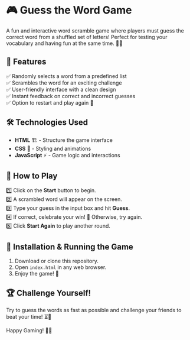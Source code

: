 # 🎮 Guess the Word Game

A fun and interactive word scramble game where players must guess the correct word from a shuffled set of letters! Perfect for testing your vocabulary and having fun at the same time. 🧠✨

## 🚀 Features
✅ Randomly selects a word from a predefined list  
✅ Scrambles the word for an exciting challenge  
✅ User-friendly interface with a clean design  
✅ Instant feedback on correct and incorrect guesses  
✅ Option to restart and play again 🔁

## 🛠 Technologies Used
- **HTML** 🏗️ - Structure the game interface
- **CSS** 🎨 - Styling and animations
- **JavaScript** ⚡ - Game logic and interactions

## 📌 How to Play
1️⃣ Click on the **Start** button to begin.  
2️⃣ A scrambled word will appear on the screen.  
3️⃣ Type your guess in the input box and hit **Guess**.  
4️⃣ If correct, celebrate your win! 🎉 Otherwise, try again.  
5️⃣ Click **Start Again** to play another round.

## 🔧 Installation & Running the Game
1. Download or clone this repository.
2. Open `index.html` in any web browser.
3. Enjoy the game! 🎯

## 🏆 Challenge Yourself!
Try to guess the words as fast as possible and challenge your friends to beat your time! ⏳🏅

Happy Gaming! 🎲✨

